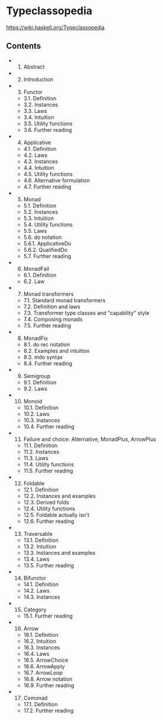 # Typeclassopedia

https://wiki.haskell.org/Typeclassopedia

## Contents

- 1. Abstract
- 2. Introduction
- 3. Functor
  - 3.1. Definition
  - 3.2. Instances
  - 3.3. Laws
  - 3.4. Intuition
  - 3.5. Utility functions
  - 3.6. Further reading
- 4. Applicative
  - 4.1. Definition
  - 4.2. Laws
  - 4.3. Instances
  - 4.4. Intuition
  - 4.5. Utility functions
  - 4.6. Alternative formulation
  - 4.7. Further reading
- 5. Monad
  - 5.1. Definition
  - 5.2. Instances
  - 5.3. Intuition
  - 5.4. Utility functions
  - 5.5. Laws
  - 5.6. do notation
  - 5.6.1. ApplicativeDo
  - 5.6.2. QualifiedDo
  - 5.7. Further reading
- 6. MonadFail
  - 6.1. Definition
  - 6.2. Law
- 7. Monad transformers
  - 7.1. Standard monad transformers
  - 7.2. Definition and laws
  - 7.3. Transformer type classes and "capability" style
  - 7.4. Composing monads
  - 7.5. Further reading
- 8. MonadFix
  - 8.1. do rec notation
  - 8.2. Examples and intuition
  - 8.3. mdo syntax
  - 8.4. Further reading
- 9. Semigroup
  - 9.1. Definition
  - 9.2. Laws
- 10. Monoid
  - 10.1. Definition
  - 10.2. Laws
  - 10.3. Instances
  - 10.4. Further reading
- 11. Failure and choice: Alternative, MonadPlus, ArrowPlus
  - 11.1. Definition
  - 11.2. Instances
  - 11.3. Laws
  - 11.4. Utility functions
  - 11.5. Further reading
- 12. Foldable
  - 12.1. Definition
  - 12.2. Instances and examples
  - 12.3. Derived folds
  - 12.4. Utility functions
  - 12.5. Foldable actually isn't
  - 12.6. Further reading
- 13. Traversable
  - 13.1. Definition
  - 13.2. Intuition
  - 13.3. Instances and examples
  - 13.4. Laws
  - 13.5. Further reading
- 14. Bifunctor
  - 14.1. Definition
  - 14.2. Laws
  - 14.3. Instances
- 15. Category
  - 15.1. Further reading
- 16. Arrow
  - 16.1. Definition
  - 16.2. Intuition
  - 16.3. Instances
  - 16.4. Laws
  - 16.5. ArrowChoice
  - 16.6. ArrowApply
  - 16.7. ArrowLoop
  - 16.8. Arrow notation
  - 16.9. Further reading
- 17. Comonad
  - 17.1. Definition
  - 17.2. Further reading
